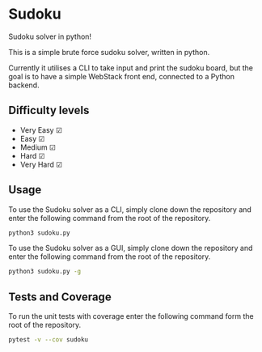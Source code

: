 # Sudoku
Sudoku solver in python!

This is a simple brute force sudoku solver, written in python.

Currently it utilises a CLI to take input and print the sudoku board, but the goal is to have a simple WebStack front end, connected to a Python backend.

## Difficulty levels
* Very Easy &#9745;
* Easy &#9745;
* Medium &#9745;
* Hard &#9745;
* Very Hard &#9745;

## Usage
To use the Sudoku solver as a CLI, simply clone down the repository and enter the following command from the root of the repository.
```bash
python3 sudoku.py
```
To use the Sudoku solver as a GUI, simply clone down the repository and enter the following command from the root of the repository.
```bash
python3 sudoku.py -g
```

## Tests and Coverage
To run the unit tests with coverage enter the following command form the root of the repository.
```bash
pytest -v --cov sudoku
```